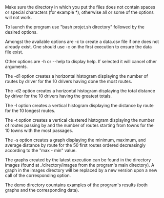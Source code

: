 Make sure the directory in which you put the files does not contain spaces or special characters (for example *), otherwise all or some of the options will not work.

To launch the program use "bash projet.sh directory" followed by the desired options.

Amongst the available options are -c to create a data.csv file if one does not already exist. One should use -c on the first execution to ensure the data file exist.

Other options are -h or --help to display help. If selected it will cancel other arguments. 

The -d1 option creates a horizontal histogram displaying the number of routes by driver for the 10 drivers having done the most routes.

The -d2 option creates a horizontal histogram displaying the total distance by driver for the 10 drivers having the greatest totals.

The -l option creates a vertical histogram displaying the distance by route for the 10 longest routes.

The -t option creates a vertical clustered histogram displaying the number of routes passing by and the number of routes starting from towns for the 10 towns with the most passages.

The -s option creates a graph displaying the minimum, maximum, and average distance by route for the 50 first routes ordered decreasingly according to the "max - min" value.

The graphs created by the latest execution can be found in the directory images (found at ./directory/images from the program's main directory). 
A graph in the images directory will be replaced by a new version upon a new call of the corresponding option.

The demo directory countains examples of the program's results (both graphs and the corresponding data).
